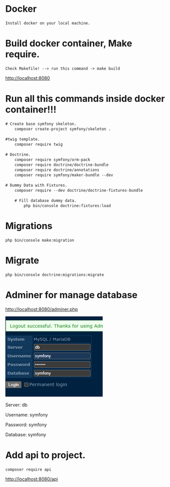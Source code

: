 # Docker
    Install docker on your local machine.

# Build docker container, Make require.
    Check Makefile! --> run this command -> make build

[http://localhost:8080](http://localhost:8080)

# Run  all this commands inside docker container!!!
    
    # Create base symfony skeleton.
        composer create-project symfony/skeleton .
    
    #twig template.
        composer require twig
    
    # Doctrine.
        composer require symfony/orm-pack
        composer require doctrine/doctrine-bundle
        composer require doctrine/annotations
        composer require symfony/maker-bundle --dev

    # Dummy Data with Fixtures.
        composer require --dev doctrine/doctrine-fixtures-bundle
    
        # Fill database dummy data.
            php bin/console doctrine:fixtures:load

# Migrations
    php bin/console make:migration

# Migrate 
    php bin/console doctrine:migrations:migrate

# Adminer for manage database
[http://localhost:8080/adminer.php](http://localhost:8080/adminer.php)

![db-login](image.png)

Server: db

Username: symfony

Password: symfony

Database: symfony

# Add api to project.
    composer require api

[http://localhost:8080/api](http://localhost:8080/api)

